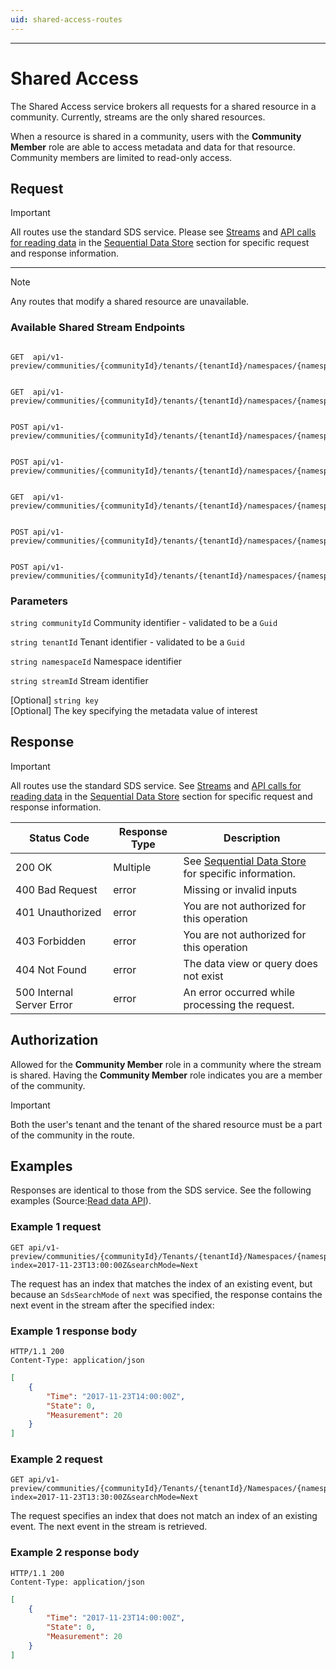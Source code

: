 ```yaml
---
uid: shared-access-routes
---
```


***

# Shared Access

The Shared Access service brokers all requests for a shared resource in a community. Currently, streams are the only shared resources.

When a resource is shared in a community, users with the **Community Member** role are able to access metadata and data for that resource. Community members are limited to read-only access.

## Request

> [!IMPORTANT]
>
> All routes use the standard SDS service. Please see [Streams](xref:sdsStreams) and [API calls for reading data](xref:sdsReadingDataApi) in the [Sequential Data Store](xref:sds) section for specific request and response information.

***

> [!NOTE]
>
> Any routes that modify a shared resource are unavailable.

### Available Shared Stream Endpoints

```text

GET  api/v1-preview/communities/{communityId}/tenants/{tenantId}/namespaces/{namespaceId}/streams/{streamId}

```

```text

GET  api/v1-preview/communities/{communityId}/tenants/{tenantId}/namespaces/{namespaceId}/streams/{streamId}/data/{*more} 

```

```text

POST api/v1-preview/communities/{communityId}/tenants/{tenantId}/namespaces/{namespaceId}/streams/{streamId}/data/Transform/{*more} 

```

```text

POST api/v1-preview/communities/{communityId}/tenants/{tenantId}/namespaces/{namespaceId}/streams/{streamId}/data/Join/{*more} 

```

```text

GET  api/v1-preview/communities/{communityId}/tenants/{tenantId}/namespaces/{namespaceId}/streams/{streamId}/metadata

```

```text

POST api/v1-preview/communities/{communityId}/tenants/{tenantId}/namespaces/{namespaceId}/streams/{streamId}/metadata/{key}

```

```text

POST api/v1-preview/communities/{communityId}/tenants/{tenantId}/namespaces/{namespaceId}/streams/{streamId}/tags

```

### Parameters

`string communityId`
Community identifier - validated to be a `Guid`

`string tenantId`
Tenant identifier - validated to be a `Guid`

`string namespaceId`
Namespace identifier

`string streamId`
Stream identifier

[Optional] `string key`  
[Optional] The key specifying the metadata value of interest  

## Response

> [!IMPORTANT]
>
> All routes use the standard SDS service. See [Streams](xref:sdsStreams) and [API calls for reading data](xref:sdsReadingDataApi) in the [Sequential Data Store](xref:sds) section for specific request and response information.

| Status Code               | Response Type | Description                                                     |
|---------------------------|---------------|-----------------------------------------------------------------|
| 200 OK                    | Multiple      | See [Sequential Data Store](xref:sds) for specific information. |
| 400 Bad Request           | error         | Missing or invalid inputs                                       |
| 401 Unauthorized          | error         | You are not authorized for this operation                       |
| 403 Forbidden             | error         | You are not authorized for this operation                       |
| 404 Not Found             | error         | The data view or query does not exist                           |
| 500 Internal Server Error | error         | An error occurred while processing the request.                 |

## Authorization

Allowed for the **Community Member** role in a community where the stream is shared. Having the **Community Member** role indicates you are a member of the community.

> [!IMPORTANT]
>
> Both the user's tenant and the tenant of the shared resource must be a part of the community in the route.

## Examples

Responses are identical to those from the SDS service. See the following examples (Source:[Read data API](xref:sdsReadingDataApi)).

### Example 1 request

```text
GET api/v1-preview/communities/{communityId}/Tenants/{tenantId}/Namespaces/{namespaceId}/Streams/Simple/Data?index=2017-11-23T13:00:00Z&searchMode=Next
```

The request has an index that matches the index of an existing event, but because an `SdsSearchMode` of ``next`` was specified, the response contains the next event in the stream after the specified index:

### Example 1 response body

```text
HTTP/1.1 200
Content-Type: application/json
```

```json
[
    {
        "Time": "2017-11-23T14:00:00Z",
        "State": 0,
        "Measurement": 20
    }
]
```

### Example 2 request

```text
GET api/v1-preview/communities/{communityId}/Tenants/{tenantId}/Namespaces/{namespaceId}/Streams/Simple/Data?index=2017-11-23T13:30:00Z&searchMode=Next
```

The request specifies an index that does not match an index of an existing event. The next event in the stream is retrieved.

### Example 2 response body

```text
HTTP/1.1 200
Content-Type: application/json
```

```json
[
    {
        "Time": "2017-11-23T14:00:00Z",
        "State": 0,
        "Measurement": 20
    }
]
```
